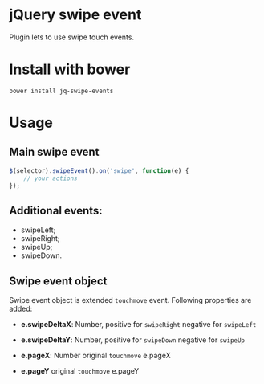 # jQuery swipe event

Plugin lets to use swipe touch events.

# Install with bower
```
bower install jq-swipe-events
```

# Usage

## Main swipe event
```javascript
$(selector).swipeEvent().on('swipe', function(e) {
    // your actions
});
```

## Additional events:

- swipeLeft;
- swipeRight;
- swipeUp;
- swipeDown.

## Swipe event object

Swipe event object is extended `touchmove` event. Following properties are added:

- **e.swipeDeltaX**: Number,
    positive for `swipeRight`
    negative for `swipeLeft`
    
- **e.swipeDeltaY**: Number,
    positive for `swipeDown`
    negative for `swipeUp`
    
- **e.pageX**: Number
    original `touchmove` e.pageX

- **e.pageY**
    original `touchmove` e.pageY
